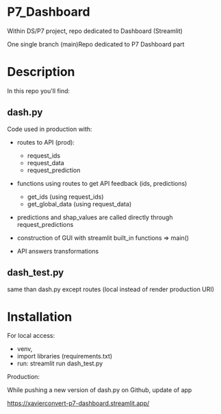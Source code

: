 # P7_Dashboard
Within DS/P7 project, repo dedicated to Dashboard (Streamlit)

One single branch (main)Repo dedicated to P7 Dashboard part

# Description

In this repo you'll find:

## dash.py

Code used in production with:

- routes to API (prod):
    - request_ids
    - request_data
    - request_prediction

- functions using routes to get API feedback (ids, predictions)
    - get_ids (using request_ids)
    - get_global_data (using request_data)

- predictions and shap_values are called directly through request_predictions


- construction of GUI with streamlit built_in functions => main()

+ API answers transformations

## dash_test.py

same than dash.py except routes (local instead of render production URI)

# Installation

For local access: 
- venv, 
- import libraries (requirements.txt)
- run: streamlit run dash_test.py

Production:

While pushing a new version of dash.py on Github, update of app

 https://xavierconvert-p7-dashboard.streamlit.app/

